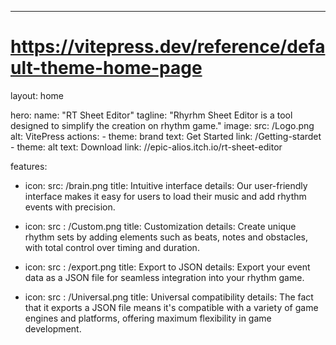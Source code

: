 ---
# https://vitepress.dev/reference/default-theme-home-page
layout: home

hero:
  name: "RT Sheet Editor" 
  tagline: "Rhyrhm Sheet Editor is a tool designed to simplify the creation on rhythm game." 
  image:
    src: /Logo.png
    alt: VitePress
  actions:
    - theme: brand
      text: Get Started
      link: /Getting-stardet
    - theme: alt
      text: Download
      link: //epic-alios.itch.io/rt-sheet-editor

features:
  - icon:
      src: /brain.png
    title: Intuitive interface
    details: Our user-friendly interface makes it easy for users to load their music and add rhythm events with precision.

  - icon: 
      src : /Custom.png
    title: Customization
    details: Create unique rhythm sets by adding elements such as beats, notes and obstacles, with total control over timing and duration. 

  - icon:
      src : /export.png
    title: Export to JSON
    details: Export your event data as a JSON file for seamless integration into your rhythm game.

  - icon:
      src : /Universal.png
    title: Universal compatibility
    details: The fact that it exports a JSON file means it's compatible with a variety of game engines and platforms, offering maximum flexibility in game development.


